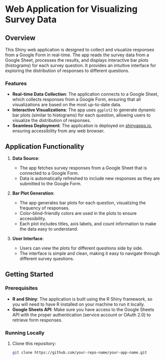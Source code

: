 # Web Application for Visualizing Survey Data

## Overview

This Shiny web application is designed to collect and visualize responses from a Google Form in real-time. The app reads the survey data from a Google Sheet, processes the results, and displays interactive bar plots (histograms) for each survey question. It provides an intuitive interface for exploring the distribution of responses to different questions.

### Features
- **Real-time Data Collection**: The application connects to a Google Sheet, which collects responses from a Google Form, ensuring that all visualizations are based on the most up-to-date data.
- **Interactive Visualizations**: The app uses `ggplot2` to generate dynamic bar plots (similar to histograms) for each question, allowing users to visualize the distribution of responses.
- **Seamless Deployment**: The application is deployed on [shinyapps.io](https://www.shinyapps.io), ensuring accessibility from any web browser.

## Application Functionality

1. **Data Source**: 
   - The app fetches survey responses from a Google Sheet that is connected to a Google Form.
   - Data is automatically refreshed to include new responses as they are submitted to the Google Form.

2. **Bar Plot Generation**: 
   - The app generates bar plots for each question, visualizing the frequency of responses.
   - Color-blind-friendly colors are used in the plots to ensure accessibility.
   - Each plot includes titles, axis labels, and count information to make the data easy to understand.

3. **User Interface**:
   - Users can view the plots for different questions side by side.
   - The interface is simple and clean, making it easy to navigate through different survey questions.

## Getting Started

### Prerequisites
- **R and Shiny**: The application is built using the R Shiny framework, so you will need to have R installed on your machine to run it locally.
- **Google Sheets API**: Make sure you have access to the Google Sheets API with the proper authentication (service account or OAuth 2.0) to retrieve form responses.

### Running Locally

1. Clone this repository:
   ```bash
   git clone https://github.com/your-repo-name/your-app-name.git
